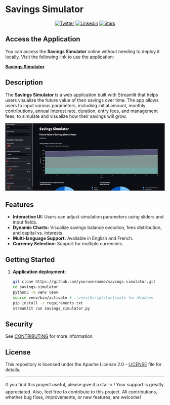 # Savings Simulator

<p align="center">
   <a href="https://twitter.com/cz_antoine"><img alt="Twitter" src="https://img.shields.io/twitter/follow/cz_antoine?style=social"></a>
   <a href="https://www.linkedin.com/in/antoine-cichowicz-837575b1"><img alt="Linkedin" src="https://img.shields.io/badge/-Antoine-blue?style=flat-square&logo=Linkedin&logoColor=white"></a>
   <a href="https://github.com/czantoine/Savings-Simulator"><img alt="Stars" src="https://img.shields.io/github/stars/czantoine/microsoft-sql-server-with-grafana"></a>
</p>


## Access the Application

You can access the **Savings Simulator** online without needing to deploy it locally. Visit the following link to use the application:

[**Savings Simulator**](https://savingssimulator.streamlit.app/)

## Description

The **Savings Simulator** is a web application built with Streamlit that helps users visualize the future value of their savings over time. The app allows users to input various parameters, including initial amount, monthly contributions, annual interest rate, duration, entry fees, and management fees, to simulate and visualize how their savings will grow.

![Savings Simulator](./savings-simulator.gif)

## Features

- **Interactive UI:** Users can adjust simulation parameters using sliders and input fields.
- **Dynamic Charts:** Visualize savings balance evolution, fees distribution, and capital vs. interests.
- **Multi-language Support:** Available in English and French.
- **Currency Selection:** Support for multiple currencies.

## Getting Started

1. **Application deployment:**

   ```bash
   git clone https://github.com/yourusername/savings-simulator.git
   cd savings-simulator
   python3 -m venv venv
   source venv/bin/activate # .\venv\Scripts\activate for Windows
   pip install -r requirements.txt
   streamlit run savings_simulator.py
   ```

## Security

See [CONTRIBUTING](CONTRIBUTING.md#security-issue-notifications) for more information.

## License

This repository is licensed under the Apache License 2.0 - [LICENSE](LICENSE) file for details.

---

If you find this project useful, please give it a star ⭐️ ! Your support is greatly appreciated. Also, feel free to contribute to this project. All contributions, whether bug fixes, improvements, or new features, are welcome!